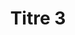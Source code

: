 ---
# assoc name 
title: "Titre 3"
# core, football, tennis...
domain: "tennis"
adresse: "7 rue d'Alger " 
description: "Une description"  
photo: "https://via.placeholder.com/150" 
# True if the association is "in the spotlight" wtf
important: false
---